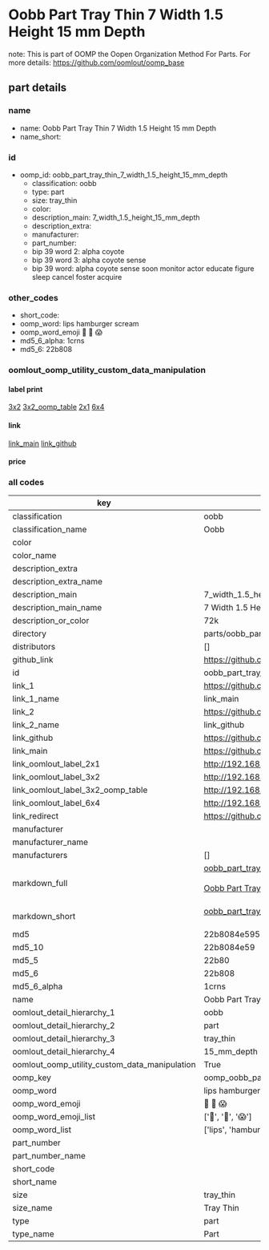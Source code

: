 # Oobb Part Tray Thin 7 Width 1.5 Height 15 mm Depth  

note: This is part of OOMP the Oopen Organization Method For Parts. For more details: https://github.com/oomlout/oomp_base

##  part details
  







### name
* name: Oobb Part Tray Thin 7 Width 1.5 Height 15 mm Depth
* name_short: 
### id
* oomp_id: oobb_part_tray_thin_7_width_1.5_height_15_mm_depth
  * classification: oobb
  * type: part
  * size: tray_thin
  * color: 
  * description_main: 7_width_1.5_height_15_mm_depth
  * description_extra: 
  * manufacturer: 
  * part_number: 
  * bip 39 word 2: alpha coyote
  * bip 39 word 3: alpha coyote sense
  * bip 39 word: alpha coyote sense soon monitor actor educate figure sleep cancel foster acquire

### other_codes
* short_code: 
* oomp_word: lips hamburger scream
* oomp_word_emoji :lips: :hamburger: :scream:
* md5_6_alpha: 1crns
* md5_6: 22b808






### oomlout_oomp_utility_custom_data_manipulation
#### label print
[3x2](http://192.168.1.245:1112/?label=oomp%201crns)
[3x2_oomp_table](http://192.168.1.108:1112/?label=oomp%201crns)
[2x1](http://192.168.1.242:1112/?label=oomp%201crns)
[6x4](http://192.168.1.55:1112/?label=oomp%201crns)    

#### link

[link_main](https://github.com/oomlout/oomlout_oomp_version_1_messy/tree/main/parts/oobb_part_tray_thin_7_width_1.5_height_15_mm_depth) [link_github](https://github.com/oomlout/oomlout_oomp_version_1_messy/tree/main/parts/oobb_part_tray_thin_7_width_1.5_height_15_mm_depth)                             

#### price







### all codes 
| key | value |  
| --- | --- |  
| classification | oobb |  
| classification_name | Oobb |  
| color |  |  
| color_name |  |  
| description_extra |  |  
| description_extra_name |  |  
| description_main | 7_width_1.5_height_15_mm_depth |  
| description_main_name | 7 Width 1.5 Height 15 mm Depth |  
| description_or_color | 72k |  
| directory | parts/oobb_part_tray_thin_7_width_1.5_height_15_mm_depth |  
| distributors | [] |  
| github_link | https://github.com/oomlout/oomlout_oomp_part_src/tree/main/parts/oobb_part_tray_thin_7_width_1.5_height_15_mm_depth |  
| id | oobb_part_tray_thin_7_width_1.5_height_15_mm_depth |  
| link_1 | https://github.com/oomlout/oomlout_oomp_version_1_messy/tree/main/parts/oobb_part_tray_thin_7_width_1.5_height_15_mm_depth |  
| link_1_name | link_main |  
| link_2 | https://github.com/oomlout/oomlout_oomp_version_1_messy/tree/main/parts/oobb_part_tray_thin_7_width_1.5_height_15_mm_depth |  
| link_2_name | link_github |  
| link_github | https://github.com/oomlout/oomlout_oomp_version_1_messy/tree/main/parts/oobb_part_tray_thin_7_width_1.5_height_15_mm_depth |  
| link_main | https://github.com/oomlout/oomlout_oomp_version_1_messy/tree/main/parts/oobb_part_tray_thin_7_width_1.5_height_15_mm_depth |  
| link_oomlout_label_2x1 | http://192.168.1.242:1112/?label=oomp%201crns |  
| link_oomlout_label_3x2 | http://192.168.1.245:1112/?label=oomp%201crns |  
| link_oomlout_label_3x2_oomp_table | http://192.168.1.108:1112/?label=oomp%201crns |  
| link_oomlout_label_6x4 | http://192.168.1.55:1112/?label=oomp%201crns |  
| link_redirect | https://github.com/oomlout/oomlout_oomp_version_1_messy/tree/main/parts/oobb_part_tray_thin_7_width_1.5_height_15_mm_depth |  
| manufacturer |  |  
| manufacturer_name |  |  
| manufacturers | [] |  
| markdown_full | [oobb_part_tray_thin_7_width_1.5_height_15_mm_depth](none)<br>[](none)<br>[Oobb Part Tray Thin 7 Width 1.5 Height 15 Mm Depth](none)<br><br> |  
| markdown_short | [oobb_part_tray_thin_7_width_1.5_height_15_mm_depth](none)<br><br> |  
| md5 | 22b8084e595608d00ac78cf5878c6838 |  
| md5_10 | 22b8084e59 |  
| md5_5 | 22b80 |  
| md5_6 | 22b808 |  
| md5_6_alpha | 1crns |  
| name | Oobb Part Tray Thin 7 Width 1.5 Height 15 mm Depth |  
| oomlout_detail_hierarchy_1 | oobb |  
| oomlout_detail_hierarchy_2 | part |  
| oomlout_detail_hierarchy_3 | tray_thin |  
| oomlout_detail_hierarchy_4 | 15_mm_depth |  
| oomlout_oomp_utility_custom_data_manipulation | True |  
| oomp_key | oomp_oobb_part_tray_thin_7_width_1.5_height_15_mm_depth |  
| oomp_word | lips hamburger scream |  
| oomp_word_emoji | :lips: :hamburger: :scream: |  
| oomp_word_emoji_list | [':lips:', ':hamburger:', ':scream:'] |  
| oomp_word_list | ['lips', 'hamburger', 'scream'] |  
| part_number |  |  
| part_number_name |  |  
| short_code |  |  
| short_name |  |  
| size | tray_thin |  
| size_name | Tray Thin |  
| type | part |  
| type_name | Part |  
